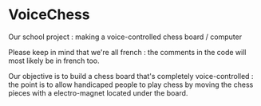 # VoiceChess
Our school project : making a voice-controlled chess board / computer

Please keep in mind that we're all french : the comments in the code will most likely be in french too.


Our objective is to build a chess board that's completely voice-controlled : the point is to allow handicaped people to play chess by moving the chess pieces with a electro-magnet located under the board.
